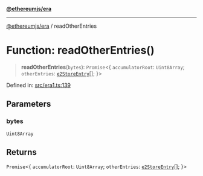 [**@ethereumjs/era**](../README.md)

***

[@ethereumjs/era](../README.md) / readOtherEntries

# Function: readOtherEntries()

> **readOtherEntries**(`bytes`): `Promise`\<\{ `accumulatorRoot`: `Uint8Array`; `otherEntries`: [`e2StoreEntry`](../type-aliases/e2StoreEntry.md)[]; \}\>

Defined in: [src/era1.ts:139](https://github.com/Dargon789/ethereumjs-monorepo/blob/master/packages/era/src/era1.ts#L139)

## Parameters

### bytes

`Uint8Array`

## Returns

`Promise`\<\{ `accumulatorRoot`: `Uint8Array`; `otherEntries`: [`e2StoreEntry`](../type-aliases/e2StoreEntry.md)[]; \}\>
